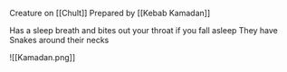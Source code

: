 Creature on [[Chult]]
Prepared by [[Kebab Kamadan]]

Has a sleep breath and bites out your throat if you fall asleep
They have Snakes around their necks

![[Kamadan.png]]
